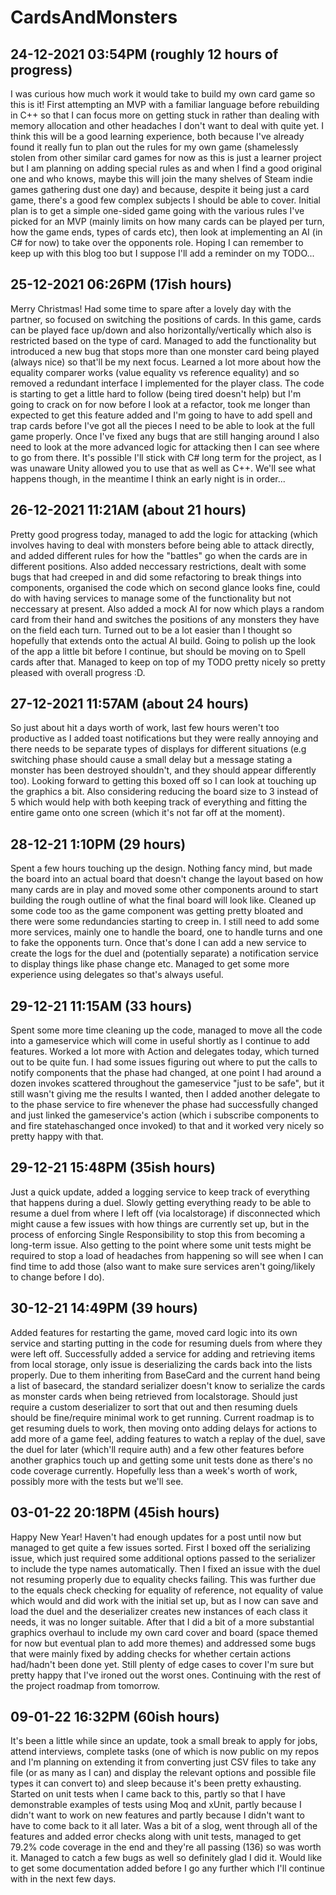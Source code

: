 # CardsAndMonsters

## 24-12-2021 03:54PM (roughly 12 hours of progress)

I was curious how much work it would take to build my own card game so this is it! First attempting an MVP with a familiar language before rebuilding in C++ so that I can focus more on getting stuck in rather than dealing with memory allocation and other headaches I don't want to deal with quite yet. I think this will be a good learning experience, both because I've already found it really fun to plan out the rules for my own game (shamelessly stolen from other similar card games for now as this is just a learner project but I am planning on adding special rules as and when I find a good original one and who knows, maybe this will join the many shelves of Steam indie games gathering dust one day) and because, despite it being just a card game, there's a good few complex subjects I should be able to cover. Initial plan is to get a simple one-sided game going with the various rules I've picked for an MVP (mainly limits on how many cards can be played per turn, how the game ends, types of cards etc), then look at implementing an AI (in C# for now) to take over the opponents role. Hoping I can remember to keep up with this blog too but I suppose I'll add a reminder on my TODO...

## 25-12-2021 06:26PM (17ish hours)

Merry Christmas! Had some time to spare after a lovely day with the partner, so focused on switching the positions of cards. In this game, cards can be played face up/down and also horizontally/vertically which also is restricted based on the type of card. Managed to add the functionality but introduced a new bug that stops more than one monster card being played (always nice) so that'll be my next focus. Learned a lot more about how the equality comparer works (value equality vs reference equality) and so removed a redundant interface I implemented for the player class. The code is starting to get a little hard to follow (being tired doesn't help) but I'm going to crack on for now before I look at a refactor, took me longer than expected to get this feature added and I'm going to have to add spell and trap cards before I've got all the pieces I need to be able to look at the full game properly. Once I've fixed any bugs that are still hanging around I also need to look at the more advanced logic for attacking then I can see where to go from there. It's possible I'll stick with C# long term for the project, as I was unaware Unity allowed you to use that as well as C++. We'll see what happens though, in the meantime I think an early night is in order...

## 26-12-2021 11:21AM (about 21 hours)
Pretty good progress today, managed to add the logic for attacking (which involves having to deal with monsters before being able to attack directly, and added different rules for how the "battles" go when the cards are in different positions. Also added neccessary restrictions, dealt with some bugs that had creeped in and did some refactoring to break things into components, organised the code which on second glance looks fine, could do with having services to manage some of the functionality but not neccessary at present. Also added a mock AI for now which plays a random card from their hand and switches the positions of any monsters they have on the field each turn. Turned out to be a lot easier than I thought so hopefully that extends onto the actual AI build. Going to polish up the look of the app a little bit before I continue, but should be moving on to Spell cards after that. Managed to keep on top of my TODO pretty nicely so pretty pleased with overall progress :D.

## 27-12-2021 11:57AM (about 24 hours)
So just about hit a days worth of work, last few hours weren't too productive as I added toast notifications but they were really annoying and there needs to be separate types of displays for different situations (e.g switching phase should cause a small delay but a message stating a monster has been destroyed shouldn't, and they should appear differently too). Looking forward to getting this boxed off so I can look at touching up the graphics a bit. Also considering reducing the board size to 3 instead of 5 which would help with both keeping track of everything and fitting the entire game onto one screen (which it's not far off at the moment).

## 28-12-21 1:10PM (29 hours)
Spent a few hours touching up the design. Nothing fancy mind, but made the board into an actual board that doesn't change the layout based on how many cards are in play and moved some other components around to start building the rough outline of what the final board will look like. Cleaned up some code too as the game component was getting pretty bloated and there were some redundancies starting to creep in. I still need to add some more services, mainly one to handle the board, one to handle turns and one to fake the opponents turn. Once that's done I can add a new service to create the logs for the duel and (potentially separate) a notification service to display things like phase change etc. Managed to get some more experience using delegates so that's always useful.

## 29-12-21 11:15AM (33 hours)
Spent some more time cleaning up the code, managed to move all the code into a gameservice which will come in useful shortly as I continue to add features. Worked a lot more with Action and delegates today, which turned out to be quite fun. I had some issues figuring out where to put the calls to notify components that the phase had changed, at one point I had around a dozen invokes scattered throughout the gameservice "just to be safe", but it still wasn't giving me the results I wanted, then I added another delegate to to the phase service to fire whenever the phase had successfully changed and just linked the gameservice's action (which i subscribe components to and fire statehaschanged once invoked) to that and it worked very nicely so pretty happy with that.

## 29-12-21 15:48PM (35ish hours)
Just a quick update, added a logging service to keep track of everything that happens during a duel. Slowly getting everything ready to be able to resume a duel from where I left off (via localstorage) if disconnected which might cause a few issues with how things are currently set up, but in the process of enforcing Single Responsibility to stop this from becoming a long-term issue. Also getting to the point where some unit tests might be required to stop a load of headaches from happening so will see when I can find time to add those (also want to make sure services aren't going/likely to change before I do). 

## 30-12-21 14:49PM (39 hours)
Added features for restarting the game, moved card logic into its own service and starting putting in the code for resuming duels from where they were left off. Successfully added a service for adding and retrieving items from local storage, only issue is deserializing the cards back into the lists properly. Due to them inheriting from BaseCard and the current hand being a list of basecard, the standard serializer doesn't know to serialize the cards as monster cards when being retrieved from localstorage. Should just require a custom deserializer to sort that out and then resuming duels should be fine/require minimal work to get running. Current roadmap is to get resuming duels to work, then moving onto adding delays for actions to add more of a game feel, adding features to watch a replay of the duel, save the duel for later (which'll require auth) and a few other features before another graphics touch up and getting some unit tests done as there's no code coverage currently. Hopefully less than a week's worth of work, possibly more with the tests but we'll see.

## 03-01-22 20:18PM (45ish hours)
Happy New Year! Haven't had enough updates for a post until now but managed to get quite a few issues sorted. First I boxed off the serializing issue, which just required some additional options passed to the serializer to include the type names automatically. Then I fixed an issue with the duel not resuming properly due to equality checks failing. This was further due to the equals check checking for equality of reference, not equality of value which would and did work with the initial set up, but as I now can save and load the duel and the deserializer creates new instances of each class it needs, it was no longer suitable. After that I did a bit of a more substantial graphics overhaul to include my own card cover and board (space themed for now but eventual plan to add more themes) and addressed some bugs that were mainly fixed by adding checks for whether certain actions had/hadn't been done yet. Still plenty of edge cases to cover I'm sure but pretty happy that I've ironed out the worst ones. Continuing with the rest of the project roadmap from tomorrow.

## 09-01-22 16:32PM (60ish hours)
It's been a little while since an update, took a small break to apply for jobs, attend interviews, complete tasks (one of which is now public on my repos and I'm planning on extending it from converting just CSV files to take any file (or as many as I can) and display the relevant options and possible file types it can convert to) and sleep because it's been pretty exhausting. Started on unit tests when I came back to this, partly so that I have demonstrable examples of tests using Moq and xUnit, partly because I didn't want to work on new features and partly because I didn't want to have to come back to it all later. Was a bit of a slog, went through all of the features and added error checks along with unit tests, managed to get 79.2% code coverage in the end and they're all passing (136) so was worth it. Managed to catch a few bugs as well so definitely glad I did it. Would like to get some documentation added before I go any further which I'll continue with in the next few days.
